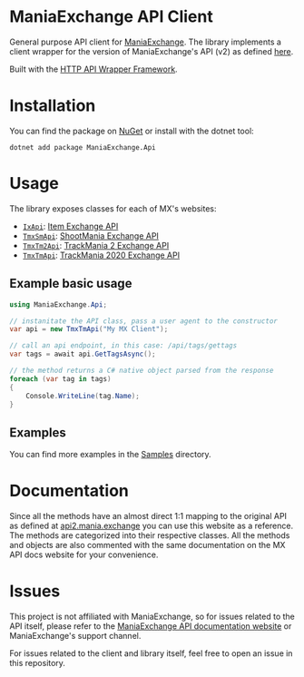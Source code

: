 # ManiaExchange API Client

General purpose API client for [ManiaExchange](https://mania.exchange/). The library implements a client wrapper for the version of ManiaExchange's API (v2) as defined [here](https://api2.mania.exchange/).

Built with the [HTTP API Wrapper Framework](https://github.com/snixtho/hawf).

# Installation
You can find the package on [NuGet](https://www.nuget.org/packages/ManiaExchange.Api) or install with the dotnet tool:
```
dotnet add package ManiaExchange.Api
```

# Usage
The library exposes classes for each of MX's websites:
- [`IxApi`](https://github.com/snixtho/ManiaExchange.Api/blob/master/ManiaExchange/IxApi.cs): [Item Exchange API](https://api2.mania.exchange/search?s=5)
- [`TmxSmApi`](https://github.com/snixtho/ManiaExchange.Api/blob/master/ManiaExchange/TmxSmApi.cs): [ShootMania Exchange API](https://api2.mania.exchange/search?s=3)
- [`TmxTm2Api`](https://github.com/snixtho/ManiaExchange.Api/blob/master/ManiaExchange/TmxTm2Api.cs): [TrackMania 2 Exchange API](https://api2.mania.exchange/search?s=1)
- [`TmxTmApi`](https://github.com/snixtho/ManiaExchange.Api/blob/master/ManiaExchange/TmxTmApi.cs): [TrackMania 2020 Exchange API](https://api2.mania.exchange/search?s=2)

## Example basic usage
```csharp
using ManiaExchange.Api;

// instanitate the API class, pass a user agent to the constructor
var api = new TmxTmApi("My MX Client");

// call an api endpoint, in this case: /api/tags/gettags
var tags = await api.GetTagsAsync();

// the method returns a C# native object parsed from the response
foreach (var tag in tags)
{
    Console.WriteLine(tag.Name);
}
```

## Examples
You can find more examples in the [Samples](Samples/) directory.

# Documentation
Since all the methods have an almost direct 1:1 mapping to the original API as defined at [api2.mania.exchange](https://api2.mania.exchange/) you can use this website as a reference. The methods are categorized into their respective classes. All the methods and objects are also commented with the same documentation on the MX API docs website for your convenience.

# Issues
This project is not affiliated with ManiaExchange, so for issues related to the API itself, please refer to the [ManiaExchange API documentation website](https://api2.mania.exchange/) or ManiaExchange's support channel.

For issues related to the client and library itself, feel free to open an issue in this repository.
